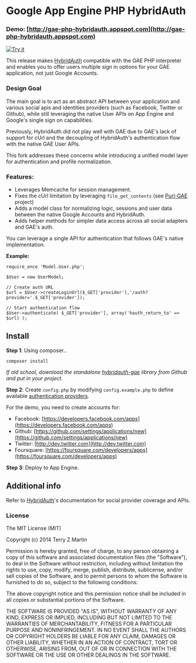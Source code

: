 # Google App Engine PHP HybridAuth

### Demo: [http://gae-php-hybridauth.appspot.com](http://gae-php-hybridauth.appspot.com)

[![Try it](https://api.monosnap.com/image/download?id=KtKvM8bPxPaRfylOax9HiI2Ji9oyta)](http://gae-php-hybridauth.appspot.com)

This release makes [HybridAuth](http://hybridauth.sourceforge.net) compatible with the GAE PHP interpreter and enables you to offer users multiple sign in options for your GAE application, not just Google Accounts.

### Design Goal

The main goal is to act as an abstract API between your application and various social apis and identities providers (such as Facebook, Twitter or Github), while still leveraging the native User APIs on App Engine and Google's single sign on capabilities.

Previously, HybridAuth did not play well with GAE due to GAE's lack of support for cUrl and the decoupling of HybridAuth's authentication flow with the native GAE User APIs.

This fork addresses these concerns while introducing a unified model layer for authentication and profile normalization.

### Features:

- Leverages Memcache for session management.
- Fixes the cUrl limitation by leveraging ```file_get_contents``` (see [Purl-GAE](http://github.com/tzmartin/purl-gae) project)
- Adds a model class for normalizing logic, sessions and user data between the native Google Accounts and HybridAuth.
- Adds helper methods for simpler data access across all social adapters and GAE's auth.

You can leverage a single API for authentication that follows GAE's native implementation.

**Example:**

```
require_once 'Model.User.php';

$User = new UserModel;

// Create auth URL
$url = $User->createLoginUrl($_GET['provider'],'/auth?provider='.$_GET['provider']);
      
// Start authentication flow
$User->authenticate( $_GET['provider'], array('hauth_return_to' => $url) );
```

## Install

**Step 1**: Using composer..

```
composer install
```

*If old school, download the standalone [hybridauth-gae](https://github.com/tzmartin/hybridauth-gae) library from Github and put in your project.*

**Step 2**: Create ```config.php``` by modifying ```config.example.php``` to define available [authentication providers](http://hybridauth.sourceforge.net/userguide.html).

For the demo, you need to create accounts for:

- Facebook: [https://developers.facebook.com/apps](https://developers.facebook.com/apps)
- Github: [https://github.com/settings/applications/new](https://github.com/settings/applications/new)
- Twitter: [http://dev.twitter.com](http://dev.twitter.com)
- Foursquare: [https://foursquare.com/developers/apps](https://foursquare.com/developers/apps)

**Step 3**: Deploy to App Engine.

## Additional info

Refer to [HybridAuth](http://hybridauth.sourceforge.net/apidoc.html)'s documentation for social provider coverage and APIs.

### License

The MIT License (MIT)

Copyright (c) 2014 Terry Z Martin

Permission is hereby granted, free of charge, to any person obtaining a copy
of this software and associated documentation files (the "Software"), to deal
in the Software without restriction, including without limitation the rights
to use, copy, modify, merge, publish, distribute, sublicense, and/or sell
copies of the Software, and to permit persons to whom the Software is
furnished to do so, subject to the following conditions:

The above copyright notice and this permission notice shall be included in
all copies or substantial portions of the Software.

THE SOFTWARE IS PROVIDED "AS IS", WITHOUT WARRANTY OF ANY KIND, EXPRESS OR
IMPLIED, INCLUDING BUT NOT LIMITED TO THE WARRANTIES OF MERCHANTABILITY,
FITNESS FOR A PARTICULAR PURPOSE AND NONINFRINGEMENT. IN NO EVENT SHALL THE
AUTHORS OR COPYRIGHT HOLDERS BE LIABLE FOR ANY CLAIM, DAMAGES OR OTHER
LIABILITY, WHETHER IN AN ACTION OF CONTRACT, TORT OR OTHERWISE, ARISING FROM,
OUT OF OR IN CONNECTION WITH THE SOFTWARE OR THE USE OR OTHER DEALINGS IN
THE SOFTWARE.

